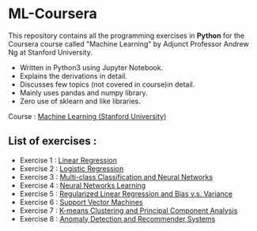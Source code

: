 # ML-Coursera

This repository contains all the programming exercises in **Python** for the Coursera course called "Machine Learning" by 
Adjunct Professor Andrew Ng at Stanford University.  

+ Written in Python3 using Jupyter Notebook.
+ Explains the derivations in detail.
+ Discusses few topics (not covered in course)in detail.
+ Mainly uses pandas and numpy library.
+ Zero use of sklearn and like libraries.

Course : [Machine Learning (Stanford University)](https://www.coursera.org/learn/machine-learning)

## List of exercises : 

+ Exercise 1 : [Linear Regression](https://nbviewer.jupyter.org/github/rj425/ML-Coursera/blob/master/Exercise-1/ex1.ipynb)
+ Exercise 2 : [Logistic Regression](https://nbviewer.jupyter.org/github/rj425/ML-Coursera/blob/master/Exercise-2/ex2.ipynb)
+ Exercise 3 : [Multi-class Classification and Neural Networks](https://nbviewer.jupyter.org/github/rj425/ML-Coursera/blob/master/Exercise-3/ex3.ipynb)
+ Exercise 4 : [Neural Networks Learning](https://nbviewer.jupyter.org/github/rj425/ML-Coursera/blob/master/Exercise-4/ex4.ipynb)
+ Exercise 5 : [Regularized Linear Regression and Bias v.s. Variance](https://nbviewer.jupyter.org/github/rj425/ML-Coursera/blob/master/Exercise-5/ex5.ipynb)
+ Exercise 6 : [Support Vector Machines](https://nbviewer.jupyter.org/github/rj425/ML-Coursera/blob/master/Exercise-6/ex6.ipynb)
+ Exercise 7 : [K-means Clustering and Principal Component Analysis](https://nbviewer.jupyter.org/github/rj425/ML-Coursera/blob/master/Exercise-7/ex7.ipynb)
+ Exercise 8 : [Anomaly Detection and Recommender Systems](https://nbviewer.jupyter.org/github/rj425/ML-Coursera/blob/rj_dev/Exercise-8/ex8.ipynb)